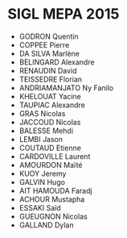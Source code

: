 SIGL MEPA 2015
====

* GODRON Quentin
* COPPEE Pierre
* DA SILVA Marlène
* BELINGARD Alexandre
* RENAUDIN David
* TEISSEDRE Florian
* ANDRIAMANJATO Ny Fanilo
* KHELOUAT Yacine
* TAUPIAC Alexandre
* GRAS Nicolas
* JACCOUD Nicolas
* BALESSE Mehdi
* LEMBI Jason
* COUTAUD Etienne
* CARDOVILLE Laurent
* AMOURDON Maïté
* KUOY Jeremy
* GALVIN Hugo
* AIT HAMOUDA Faradj
* ACHOUR Mustapha
* ESSAKI Saïd
* GUEUGNON Nicolas
* GALLAND Dylan
